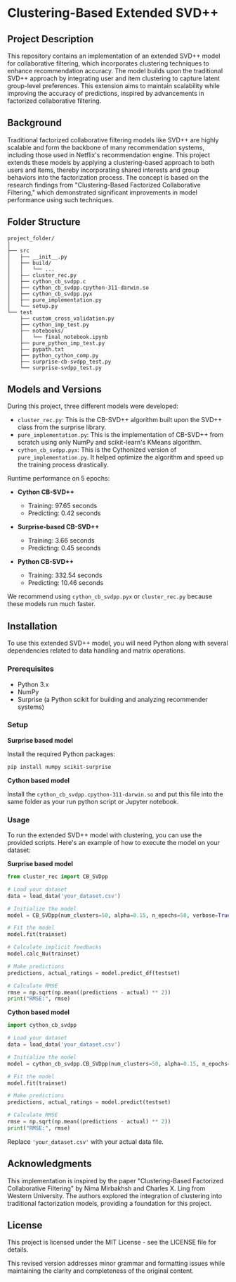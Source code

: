 # Clustering-Based Extended SVD++

## Project Description
This repository contains an implementation of an extended SVD++ model for collaborative filtering, which incorporates clustering techniques to enhance recommendation accuracy. The model builds upon the traditional SVD++ approach by integrating user and item clustering to capture latent group-level preferences. This extension aims to maintain scalability while improving the accuracy of predictions, inspired by advancements in factorized collaborative filtering.

## Background
Traditional factorized collaborative filtering models like SVD++ are highly scalable and form the backbone of many recommendation systems, including those used in Netflix's recommendation engine. This project extends these models by applying a clustering-based approach to both users and items, thereby incorporating shared interests and group behaviors into the factorization process. The concept is based on the research findings from "Clustering-Based Factorized Collaborative Filtering," which demonstrated significant improvements in model performance using such techniques.

## Folder Structure

```plaintext
project_folder/
│
├── src
│   ├── __init__.py
│   ├── build/
│   │   └── ...
│   ├── cluster_rec.py
│   ├── cython_cb_svdpp.c
│   ├── cython_cb_svdpp.cpython-311-darwin.so
│   ├── cython_cb_svdpp.pyx
│   ├── pure_implementation.py
│   └── setup.py
└── test
    ├── custom_cross_validation.py
    ├── cython_imp_test.py
    ├── notebooks/
    │   └── final_notebook.ipynb
    ├── pure_python_imp_test.py
    ├── pypath.txt
    ├── python_cython_comp.py
    ├── surprise-cb-svdpp_test.py
    └── surprise-svdpp_test.py
```

## Models and Versions

During this project, three different models were developed:

- `cluster_rec.py`: This is the CB-SVD++ algorithm built upon the SVD++ class from the surprise library.
- `pure_implementation.py`: This is the implementation of CB-SVD++ from scratch using only NumPy and scikit-learn's KMeans algorithm.
- `cython_cb_svdpp.pyx`: This is the Cythonized version of `pure_implementation.py`. It helped optimize the algorithm and speed up the training process drastically.

Runtime performance on 5 epochs:

- **Cython CB-SVD++**
  - Training: 97.65 seconds
  - Predicting: 0.42 seconds

- **Surprise-based CB-SVD++**
  - Training: 3.66 seconds
  - Predicting: 0.45 seconds

- **Python CB-SVD++**
  - Training: 332.54 seconds
  - Predicting: 10.46 seconds

We recommend using `cython_cb_svdpp.pyx` or `cluster_rec.py` because these models run much faster.

## Installation
To use this extended SVD++ model, you will need Python along with several dependencies related to data handling and matrix operations.

### Prerequisites
- Python 3.x
- NumPy
- Surprise (a Python scikit for building and analyzing recommender systems)

### Setup
**Surprise based model**

Install the required Python packages:
```bash
pip install numpy scikit-surprise
```

**Cython based model**

Install the `cython_cb_svdpp.cpython-311-darwin.so` and put this file into the same folder as your run python script or Jupyter notebook.

### Usage
To run the extended SVD++ model with clustering, you can use the provided scripts. Here's an example of how to execute the model on your dataset:

**Surprise based model**

```python
from cluster_rec import CB_SVDpp

# Load your dataset
data = load_data('your_dataset.csv')

# Initialize the model
model = CB_SVDpp(num_clusters=50, alpha=0.15, n_epochs=50, verbose=True)

# Fit the model
model.fit(trainset)

# Calculate implicit feedbacks
model.calc_Nu(trainset)

# Make predictions
predictions, actual_ratings = model.predict_df(testset)

# Calculate RMSE
rmse = np.sqrt(np.mean((predictions - actual) ** 2))
print("RMSE:", rmse)
```

**Cython based model**

```python
import cython_cb_svdpp

# Load your dataset
data = load_data('your_dataset.csv')

# Initialize the model
model = cython_cb_svdpp.CB_SVDpp(num_clusters=50, alpha=0.15, n_epochs=50, verbose=True)

# Fit the model
model.fit(trainset)

# Make predictions
predictions, actual_ratings = model.predict(testset)

# Calculate RMSE
rmse = np.sqrt(np.mean((predictions - actual) ** 2))
print("RMSE:", rmse)
```

Replace `'your_dataset.csv'` with your actual data file.

## Acknowledgments
This implementation is inspired by the paper "Clustering-Based Factorized Collaborative Filtering" by Nima Mirbakhsh and Charles X. Ling from Western University. The authors explored the integration of clustering into traditional factorization models, providing a foundation for this project.

## License
This project is licensed under the MIT License - see the LICENSE file for details.

This revised version addresses minor grammar and formatting issues while maintaining the clarity and completeness of the original content.